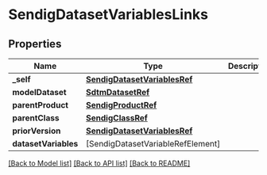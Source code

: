 # SendigDatasetVariablesLinks

## Properties
Name | Type | Description | Notes
------------ | ------------- | ------------- | -------------
**_self** | [**SendigDatasetVariablesRef**](SendigDatasetVariablesRef.md) |  | [optional] 
**modelDataset** | [**SdtmDatasetRef**](SdtmDatasetRef.md) |  | [optional] 
**parentProduct** | [**SendigProductRef**](SendigProductRef.md) |  | [optional] 
**parentClass** | [**SendigClassRef**](SendigClassRef.md) |  | [optional] 
**priorVersion** | [**SendigDatasetVariablesRef**](SendigDatasetVariablesRef.md) |  | [optional] 
**datasetVariables** | [SendigDatasetVariableRefElement] |  | [optional] 

[[Back to Model list]](../README.md#documentation-for-models) [[Back to API list]](../README.md#documentation-for-api-endpoints) [[Back to README]](../README.md)


